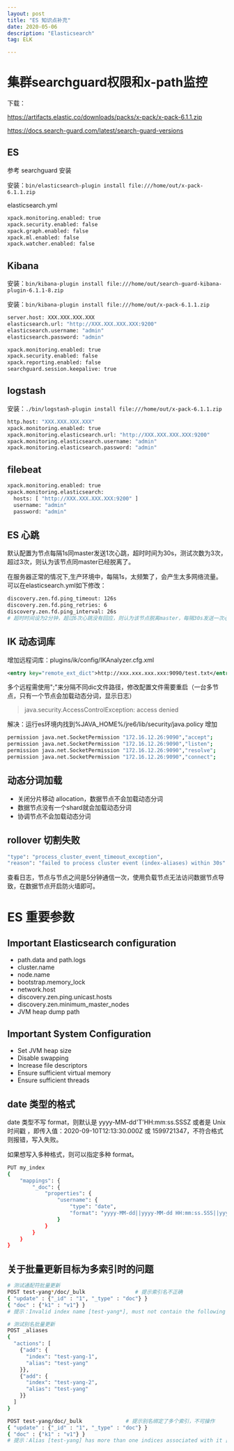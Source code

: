 ```yaml
---
layout: post
title: "ES 知识点补充"
date: 2020-05-06
description: "Elasticsearch"
tag: ELK

---
```


# 集群searchguard权限和x-path监控

下载：

https://artifacts.elastic.co/downloads/packs/x-pack/x-pack-6.1.1.zip

https://docs.search-guard.com/latest/search-guard-versions

## ES

参考 searchguard 安装 

安装：`bin/elasticsearch-plugin install file:///home/out/x-pack-6.1.1.zip`

elasticsearch.yml

```sh
xpack.monitoring.enabled: true
xpack.security.enabled: false   
xpack.graph.enabled: false
xpack.ml.enabled: false
xpack.watcher.enabled: false
```

## Kibana

安装：`bin/kibana-plugin install file:///home/out/search-guard-kibana-plugin-6.1.1-8.zip`

安装：`bin/kibana-plugin install file:///home/out/x-pack-6.1.1.zip`

```sh
server.host: XXX.XXX.XXX.XXX
elasticsearch.url: "http://XXX.XXX.XXX.XXX:9200"
elasticsearch.username: "admin"
elasticsearch.password: "admin"

xpack.monitoring.enabled: true
xpack.security.enabled: false 
xpack.reporting.enabled: false 
searchguard.session.keepalive: true
```



## logstash

安装：`./bin/logstash-plugin install file:///home/out/x-pack-6.1.1.zip`

```sh
http.host: "XXX.XXX.XXX.XXX"
xpack.monitoring.enabled: true  
xpack.monitoring.elasticsearch.url: "http://XXX.XXX.XXX.XXX:9200"
xpack.monitoring.elasticsearch.username: "admin" 
xpack.monitoring.elasticsearch.password: "admin"
```


## filebeat

```sh
xpack.monitoring.enabled: true
xpack.monitoring.elasticsearch:
  hosts: [ "http://XXX.XXX.XXX.XXX:9200" ]
  username: "admin"
  password: "admin"
```


## ES 心跳

默认配置为节点每隔1s同master发送1次心跳，超时时间为30s，测试次数为3次，超过3次，则认为该节点同master已经脱离了。

在服务器正常的情况下,生产环境中，每隔1s，太频繁了，会产生太多网络流量。可以在elasticsearch.yml如下修改：
```sh
discovery.zen.fd.ping_timeout: 126s  
discovery.zen.fd.ping_retries: 6  
discovery.zen.fd.ping_interval: 26s
# 超时时间设为2分钟，超过6次心跳没有回应，则认为该节点脱离master，每隔30s发送一次心跳
```


## IK 动态词库

增加远程词库：plugins/ik/config/IKAnalyzer.cfg.xml
```xml
<entry key="remote_ext_dict">http://xxx.xxx.xxx.xxx:9090/test.txt</entry>
```
多个远程需使用";"来分隔不同dic文件路径，修改配置文件需要重启（一台多节点，只有一个节点会加载动态分词，显示日志）

> java.security.AccessControlException: access denied

解决：运行es环境内找到%JAVA_HOME%/jre6/lib/security/java.policy 增加
```sh
permission java.net.SocketPermission "172.16.12.26:9090","accept";
permission java.net.SocketPermission "172.16.12.26:9090","listen";
permission java.net.SocketPermission "172.16.12.26:9090","resolve";
permission java.net.SocketPermission "172.16.12.26:9090","connect";
```

## 动态分词加载

- 关闭分片移动 allocation，数据节点不会加载动态分词
- 数据节点没有一个shard就会加载动态分词
- 协调节点不会加载动态分词


## rollover 切割失败

```sh
"type": "process_cluster_event_timeout_exception",
"reason": "failed to process cluster event (index-aliases) within 30s"
```

查看日志，节点与节点之间是5分钟通信一次，使用负载节点无法访问数据节点导致，在数据节点开启防火墙即可。





# ES 重要参数

## Important Elasticsearch configuration

- path.data and path.logs
- cluster.name
- node.name
- bootstrap.memory_lock
- network.host
- discovery.zen.ping.unicast.hosts
- discovery.zen.minimum_master_nodes
- JVM heap dump path

## Important System Configuration

- Set JVM heap size
- Disable swapping
- Increase file descriptors
- Ensure sufficient virtual memory
- Ensure sufficient threads



## date 类型的格式

date 类型不写 format，则默认是 yyyy-MM-dd'T'HH:mm:ss.SSSZ 或者是 Unix 时间戳 ，即传入值：2020-09-10T12:13:30.000Z 或 1599721347，不符合格式则报错，写入失败。

如果想写入多种格式，则可以指定多种 format。

```sh
PUT my_index
{
    "mappings": {
        "_doc": {
            "properties": {
                "username": {
                    "type": "date",
                    "format": "yyyy-MM-dd||yyyy-MM-dd HH:mm:ss.SSS||yyyy-MM-dd HH:mm:ss,SSS||yyyy-MM-dd HH:mm:ss||yyyy/MM/dd HH:mm:ss.SSS||yyyy/MM/dd HH:mm:ss||yyyy/MM/dd HH:mm:ss,SSS||dd MMM yyyy HH:mm:ss||dd MMM yyyy HH:mm:ss.SSS||dd MMM yyyy HH:mm:ss,SSS||yyyy-MM-dd'T'HH:mm:ss.SSSZ"
                }
            }
        }
    }
}
```



## 关于批量更新目标为多索引时的问题

```sh
# 测试通配符批量更新
POST test-yang*/doc/_bulk                # 提示索引名不正确
{ "update" : {"_id" : "1", "_type" : "doc"} }
{ "doc" : {"k1" : "v1"} } 
# 提示：Invalid index name [test-yang*], must not contain the following characters [ , ", *, \, <, |, ,, >, /, ?]
```

```sh
# 测试别名批量更新
POST _aliases
{
  "actions": [
    {"add": {
      "index": "test-yang-1",
      "alias": "test-yang"
    }},
    {"add": {
      "index": "test-yang-2",
      "alias": "test-yang"
    }}
  ]
}

POST test-yang/doc/_bulk              # 提示别名绑定了多个索引，不可操作
{ "update" : {"_id" : "1", "_type" : "doc"} }
{ "doc" : {"k1" : "v1"} } 
# 提示：Alias [test-yang] has more than one indices associated with it [[test-yang-1, test-yang-2]], can't execute a single index op
```








